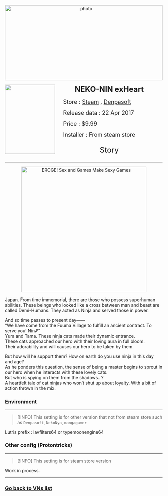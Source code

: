 <p align="center">
	<img style="width: 100%; height: 15rem; display: block; margin: auto;" alt="photo" src="https://cdn.cloudflare.steamstatic.com/steam/apps/407310/library_hero.jpg?t=1567625568">
</p>

<img align="left" width="160" height="220" src="https://cdn.cloudflare.steamstatic.com/steam/apps/407310/library_600x900_2x.jpg?t=1567625568"><p align="center"><font size="5">**NEKO-NIN exHeart**</font></p>
<p> <font size="4">&emsp; Store :  
<a href="https://store.steampowered.com/app/407310/NEKONIN_exHeart/">Steam</a>
, 
<a href="https://denpasoft.com/product/neko-nin-exheart/">Denpasoft</a>
</font></p>
<p> <font size="4">&emsp; Release data : 22 Apr 2017</font></p>
<p> <font size="4">&emsp; Price : $9.99 </font></p>
<p> <font size="4">&emsp; Installer : From steam store</font></p>
<font size="5"><p align="center">Story</p></font>

----

<div align="center">
  <a href="https://cdn.cloudflare.steamstatic.com/steam/apps/256682220/movie_max.mp4?t=1491265598">
	  <img width="full" height="400" src="https://raw.githubusercontent.com/pondpondnaja/TestMD/main/resource/neko_nin_play.png" alt="EROGE! Sex and Games Make Sexy Games">
	  </a>
</div>

Japan. 
From time immemorial, there are those who possess superhuman abilities. 
These beings who looked like a cross between man and beast are called Demi-Humans. They acted as Ninja and served those in power.

And so time passes to present day——  
“We have come from the Fuuma Village to fulfill an ancient contract. To serve you! Nin♪”  
Yura and Tama. These ninja cats made their dynamic entrance.  
These cats approached our hero with their loving aura in full bloom.  
Their adorability and will causes our hero to be taken by them.

But how will he support them? How on earth do you use ninja in this day and age?  
As he ponders this question, the sense of being a master begins to sprout in our hero when he interacts with these lovely cats.  
But who is spying on them from the shadows…?  
A heartfelt tale of cat ninjas who won’t shut up about loyalty. With a bit of action thrown in the mix.
<br>
### Environment
----
>[!INFO]
>This setting is for other version that not from steam store such as `Denpasoft`, `NekoNya`, `mangagamer`  

Lutris prefix : lavfilters64 or typemoonengine64
<br>
### Other config (Protontricks)
----
>[!INFO]
>This setting is for steam store version 

Work in process.
<br>

----
### [Go back to VNs list](../Visual%20Novels%20list.md)
